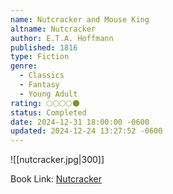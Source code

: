 ```yaml
---
name: Nutcracker and Mouse King
altname: Nutcracker
author: E.T.A. Hoffmann
published: 1816
type: Fiction
genre:
  - Classics
  - Fantasy
  - Young Adult
rating: 🌕🌕🌕🌕🌑
status: Completed
date: 2024-12-31 18:00:00 -0600
updated: 2024-12-24 13:27:52 -0600
---
```


![[nutcracker.jpg|300]]

Book Link: [Nutcracker](https://www.goodreads.com/book/show/774449.Nutcracker)
